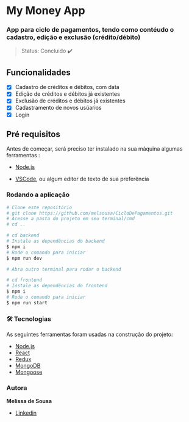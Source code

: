 # My Money App

### App para ciclo de pagamentos, tendo como contéudo o cadastro, edição e exclusão (crédito/débito)

> Status: Concluido ✔️

## Funcionalidades

- [X] Cadastro de créditos e débitos, com data
- [X] Edição de créditos e débitos já existentes
- [X] Exclusão de créditos e débitos já existentes
- [X] Cadastramento de novos usúarios
- [X] Login

## **Pré requisitos**
Antes de começar, será preciso ter instalado na sua máquina algumas ferramentas :
- [Node.js](https://nodejs.org/en/)
  
- [VSCode](https://code.visualstudio.com/), ou algum editor de texto de sua preferência
  
### Rodando a aplicação
```bash
# Clone este repositório
# git clone https://github.com/melsousa/CicloDePagamentos.git
# Acesse a pasta do projeto em seu terminal/cmd
# cd ..

# cd backend
# Instale as dependências do backend
$ npm i
# Rode o comando para iniciar
$ npm run dev

# Abra outro terminal para rodar o backend

# cd frontend
# Instale as dependências do frontend
$ npm i
# Rode o comando para iniciar
$ npm run start


```

### 🛠 Tecnologias
As seguintes ferramentas foram usadas na construção do projeto:
- [Node.js](https://nodejs.org/en/)
- [React](https://pt-br.reactjs.org/)
- [Redux](https://redux.js.org/)
- [MongoDB](https://www.mongodb.com/)
- [Mongoose](https://mongoosejs.com/)

### Autora
  <b>Melissa de Sousa</b>
  
  - <a href="https://www.linkedin.com/in/melissa-de-sousa-9815b6198/">Linkedin</a>
